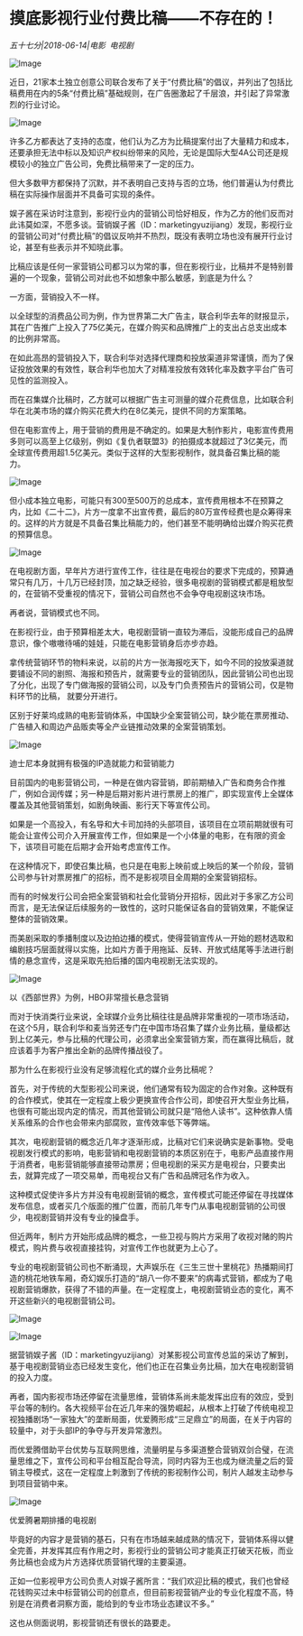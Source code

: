 # 摸底影视行业付费比稿——不存在的！

*五十七分|2018-06-14|电影 
                                                电视剧*

![Image](http://p1.pstatp.com/large/pgc-image/152905543700105e6e8bcf3)

近日，21家本土独立创意公司联合发布了关于“付费比稿”的倡议，并列出了包括比稿费用在内的5条“付费比稿”基础规则，在广告圈激起了千层浪，并引起了异常激烈的行业讨论。

![Image](http://p1.pstatp.com/large/pgc-image/15290552524685256f9dea4)

许多乙方都表达了支持的态度，他们认为乙方为比稿提案付出了大量精力和成本，还要承担无法中标以及知识产权纠纷带来的风险，无论是国际大型4A公司还是规模较小的独立广告公司，免费比稿带来了一定的压力。

但大多数甲方都保持了沉默，并不表明自己支持与否的立场，他们普遍认为付费比稿在实际操作层面并不具备可实现的条件。

娱子酱在采访时注意到，影视行业内的营销公司恰好相反，作为乙方的他们反而对此讳莫如深，不愿多谈。营销娱子酱（ID：marketingyuzijiang）发现，影视行业的营销公司对“付费比稿”的倡议反响并不热烈，既没有表明立场也没有展开行业讨论，甚至有些表示并不知晓此事。

比稿应该是任何一家营销公司都习以为常的事，但在影视行业，比稿并不是特别普遍的一个现象，营销公司对此也不如想象中那么敏感，到底是为什么？

一方面，营销投入不一样。

以全球型的消费品公司为例，作为世界第二大广告主，联合利华去年的财报显示，其在广告推广上投入了75亿美元，在媒介购买和品牌推广上的支出占总支出成本的比例非常高。

在如此高昂的营销投入下，联合利华对选择代理商和投放渠道非常谨慎，而为了保证投放效果的有效性，联合利华也加大了对精准投放有效转化率及数字平台广告可见性的监测投入。

而在召集媒介比稿时，乙方就可以根据广告主可测量的媒介花费信息，比如联合利华在北美市场的媒介购买花费大约在8亿美元，提供不同的方案策略。

但在电影宣传上，用于营销的费用是不确定的。如果是大制作影片，电影宣传费用多则可以高至上亿级别，例如《复仇者联盟3》的拍摄成本就超过了3亿美元，而全球宣传费用超1.5亿美元。类似于这样的大型影视制作，就具备召集比稿的能力。

![Image](http://p3.pstatp.com/large/pgc-image/15290552523791a4218c1bf)

但小成本独立电影，可能只有300至500万的总成本，宣传费用根本不在预算之内，比如《二十二》，片方一度拿不出宣传费，最后的80万宣传经费也是众筹得来的。这样的片方就是不具备召集比稿能力的，他们甚至不能明确给出媒介购买花费的预算信息。

![Image](http://p1.pstatp.com/large/pgc-image/152905525213952a0cc6ed4)

在电视剧方面，早年片方进行宣传工作，往往是在电视台的要求下完成的，预算通常只有几万，十几万已经封顶，加之缺乏经验，很多电视剧的营销模式都是粗放型的，在营销不受重视的情况下，营销公司自然也不会争夺电视剧这块市场。

再者说，营销模式也不同。

在影视行业，由于预算相差太大，电视剧营销一直较为滞后，没能形成自己的品牌意识，像个嗷嗷待哺的娃娃，只能在电影营销身后亦步亦趋。

拿传统营销环节的物料来说，以前的片方一张海报吃天下，如今不同的投放渠道就要铺设不同的剧照、海报和预告片，就需要专业的营销团队，因此营销公司也出现了分化，出现了专门做海报的营销公司，以及专门负责预告片的营销公司，仅是物料环节的比稿， 就要分开进行。

区别于好莱坞成熟的电影营销体系，中国缺少全案营销公司，缺少能在票房推动、广告植入和周边产品贩卖等全产业链推动效果的全案营销策划。

![Image](http://p3.pstatp.com/large/pgc-image/1529055252425d6fc075a50)

迪士尼本身就拥有极强的IP造就能力和营销能力

目前国内的电影营销公司，一种是在做内容营销，即前期植入广告和商务合作推广，例如合润传媒；另一种是后期对影片进行票房上的推广，即实现宣传上全媒体覆盖及其他营销策划，如剧角映画、影行天下等宣传公司。

如果是一个高投入，有名导和大卡司加持的头部项目，该项目在立项前期就很有可能会让宣传公司介入开展宣传工作，但如果是一个小体量的电影，在有限的资金下，该项目可能在后期才会开始考虑宣传工作。

在这种情况下，即使召集比稿，也只是在电影上映前或上映后的某一个阶段，营销公司参与针对票房推广的招标，而不是影视项目全周期的全案营销招标。

而有的时候发行公司会把全案营销和社会化营销分开招标，因此对于多家乙方公司而言，是无法保证后续服务的一致性的，这时只能保证各自的营销效果，不能保证整体的营销效果。

而美剧采取的季播制度以及边拍边播的模式，使得营销宣传从一开始的题材选取和编剧技巧层面就得以实施，比如片方善于用拖延、反转、开放式结尾等手法进行剧情的悬念宣传，这是采取先拍后播的国内电视剧无法实现的。

![Image](http://p1.pstatp.com/large/pgc-image/152905525233830a82bccaf)

以《西部世界》为例，HBO非常擅长悬念营销

而对于快消类行业来说，全球媒介业务比稿往往是品牌非常重视的一项市场活动，在这个5月，联合利华和麦当劳还专门在中国市场召集了媒介业务比稿，量级都达到上亿美元，参与比稿的代理公司，必须拿出全案营销方案，而在赢得比稿后，就应该着手为客户推出全新的品牌传播战役了。

那为什么在影视行业没有足够流程化式的媒介业务比稿呢？

首先，对于传统的大型影视公司来说，他们通常有较为固定的合作对象。这种既有的合作模式，使其在一定程度上极少更换宣传合作公司，即使召开大型业务比稿，也很有可能出现内定的情况，而其他营销公司就只是“陪他人读书”。这种依靠人情关系维系的合作也会带来内部腐败，宣传效率低下等弊端。

其次，电视剧营销的概念近几年才逐渐形成，比稿对它们来说确实是新事物。受电视剧发行模式的影响，电影营销和电视剧营销的本质区别在于，电影产品直接作用于消费者，电影营销能够直接带动票房；但电视剧的采买方是电视台，只要卖出去，就算完成了一项交易单，而电视台又有广告和品牌冠名作为收入。

这种模式促使许多片方并没有电视剧营销的概念，宣传模式可能还停留在寻找媒体发布信息，或者买几个版面的推广位置，而前几年专门从事电视剧营销的公司很少，电视剧营销并没有专业的操盘手。

但近两年，制片方开始形成品牌的概念，一些卫视与购片方采用了收视对赌的购片模式，购片费与收视直接挂钩，对宣传工作也就更为上心了。

专业的电视剧营销公司也不断涌现，大声娱乐在《三生三世十里桃花》热播期间打造的桃花地铁车厢，奇幻娱乐打造的“胡八一你不要来”的病毒式营销，都成为了电视剧营销爆款，获得了不错的声量。在一定程度上，电视剧营销业态的变化，离不开这些新兴的电视剧营销公司。

![Image](http://p3.pstatp.com/large/pgc-image/1529055252499c8e77c50f9)

![Image](http://p9.pstatp.com/large/pgc-image/15290552527925210507e2b)

据营销娱子酱（ID：marketingyuzijiang）对某影视公司宣传总监的采访了解到，基于电视剧营销业态已经发生变化，他们也正在召集业务比稿，加大在电视剧营销的投入力度。

再者，国内影视市场还停留在流量思维，营销体系尚未能发挥出应有的效应，受到平台等的制约。各大视频平台在近几年来的强势崛起，从根本上打破了传统电视卫视独播剧场“一家独大”的垄断局面，优爱腾形成“三足鼎立”的局面，在关于内容的较量中，对于头部IP的争夺与开发异常激烈。

而优爱腾借助平台优势与互联网思维，流量明星与多渠道整合营销双剑合璧，在流量思维之下，宣传公司和平台相互配合导流，同时内容为王也成为继流量之后的营销主导模式，这在一定程度上刺激到了传统的影视制作公司，制片人越发主动参与到项目营销中来。

![Image](http://p3.pstatp.com/large/pgc-image/1529055252721d05a6de725)

优爱腾暑期排播的电视剧

毕竟好的内容才是营销的基石，只有在市场越来越成熟的情况下，营销体系得以健全完善，并发挥其应有作用之时，影视行业的营销公司才能真正打破天花板，而业务比稿也会成为片方选择优质营销代理的主要渠道。

正如一位影视甲方公司负责人对娱子酱所言：“我们欢迎比稿的模式，我们也曾经花钱购买过未中标营销公司的创意点，但目前影视营销产业的专业化程度不高，特别是在消费者洞察方面，能给到的专业市场业态建议不多。”

这也从侧面说明，影视营销还有很长的路要走。

